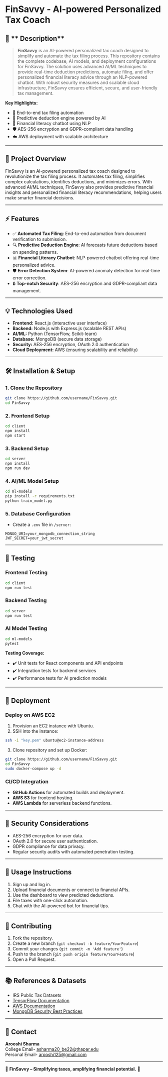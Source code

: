 # FinSavvy - AI-powered Personalized Tax Coach

## 📝 ** Description**

> **FinSavvy** is an AI-powered personalized tax coach designed to simplify and automate the tax filing process. This repository contains the complete codebase, AI models, and deployment configurations for FinSavvy. The solution uses advanced AI/ML techniques to provide real-time deduction predictions, automate filing, and offer personalized financial literacy advice through an NLP-powered chatbot. With robust security measures and scalable cloud infrastructure, FinSavvy ensures efficient, secure, and user-friendly tax management.

**Key Highlights:**
- 🌟 End-to-end tax filing automation
- 🔮 Predictive deduction engine powered by AI
- 🤖 Financial literacy chatbot using NLP
- 🛡️ AES-256 encryption and GDPR-compliant data handling
- ☁️ AWS deployment with scalable architecture

---

## 📜 **Project Overview**
FinSavvy is an AI-powered personalized tax coach designed to revolutionize the tax filing process. It automates tax filing, simplifies complex calculations, identifies deductions, and minimizes errors. With advanced AI/ML techniques, FinSavvy also provides predictive financial insights and personalized financial literacy recommendations, helping users make smarter financial decisions.

---

## ⚡️ **Features**
- ✅ **Automated Tax Filing**: End-to-end automation from document verification to submission.
- 🔍 **Predictive Deduction Engine**: AI forecasts future deductions based on spending patterns.
- 📊 **Financial Literacy Chatbot**: NLP-powered chatbot offering real-time personalized advice.
- 🛡️ **Error Detection System**: AI-powered anomaly detection for real-time error correction.
- 🔒 **Top-notch Security**: AES-256 encryption and GDPR-compliant data management.

---

## 💡 **Technologies Used**
- **Frontend:** React.js (interactive user interface)
- **Backend:** Node.js with Express.js (scalable REST APIs)
- **AI/ML:** Python (TensorFlow, Scikit-learn)
- **Database:** MongoDB (secure data storage)
- **Security:** AES-256 encryption, OAuth 2.0 authentication
- **Cloud Deployment:** AWS (ensuring scalability and reliability)

---

## 🛠️ **Installation & Setup**

### 1. **Clone the Repository**
```bash
git clone https://github.com/username/FinSavvy.git
cd FinSavvy
```

### 2. **Frontend Setup**
```bash
cd client
npm install
npm start
```

### 3. **Backend Setup**
```bash
cd server
npm install
npm run dev
```

### 4. **AI/ML Model Setup**
```bash
cd ml-models
pip install -r requirements.txt
python train_model.py
```

### 5. **Database Configuration**
- Create a `.env` file in `/server`:
```plaintext
MONGO_URI=your_mongodb_connection_string
JWT_SECRET=your_jwt_secret
```

---

## 🧪 **Testing**

### **Frontend Testing**
```bash
cd client
npm run test
```

### **Backend Testing**
```bash
cd server
npm run test
```

### **AI Model Testing**
```bash
cd ml-models
pytest
```

**Testing Coverage:**
- ✔️ Unit tests for React components and API endpoints
- ✔️ Integration tests for backend services
- ✔️ Performance tests for AI prediction models

---

## 🚀 **Deployment**

### **Deploy on AWS EC2**
1. Provision an EC2 instance with Ubuntu.
2. SSH into the instance:
```bash
ssh -i "key.pem" ubuntu@ec2-instance-address
```
3. Clone repository and set up Docker:
```bash
git clone https://github.com/username/FinSavvy.git
cd FinSavvy
sudo docker-compose up -d
```

### **CI/CD Integration**
- **GitHub Actions** for automated builds and deployment.
- **AWS S3** for frontend hosting.
- **AWS Lambda** for serverless backend functions.

---

## 🔐 **Security Considerations**
- AES-256 encryption for user data.
- OAuth 2.0 for secure user authentication.
- GDPR compliance for data privacy.
- Regular security audits with automated penetration testing.

---

## 🌟 **Usage Instructions**
1. Sign up and log in.
2. Upload financial documents or connect to financial APIs.
3. Use the dashboard to view predicted deductions.
4. File taxes with one-click automation.
5. Chat with the AI-powered bot for financial tips.

---

## 📝 **Contributing**
1. Fork the repository.
2. Create a new branch (`git checkout -b feature/YourFeature`)
3. Commit your changes (`git commit -m 'Add feature'`)
4. Push to the branch (`git push origin feature/YourFeature`)
5. Open a Pull Request.

---

## 📚 **References & Datasets**
- IRS Public Tax Datasets
- [TensorFlow Documentation](https://www.tensorflow.org/)
- [AWS Documentation](https://aws.amazon.com/documentation/)
- [MongoDB Security Best Practices](https://www.mongodb.com/security)

---

## 🎯 **Contact**
**Arooshi Sharma**  
College Email- asharma20_be22@thapar.edu  
Personal Email- arooshi125@gmail.com

---

🚀 **FinSavvy – Simplifying taxes, amplifying financial potential.** 🌟

